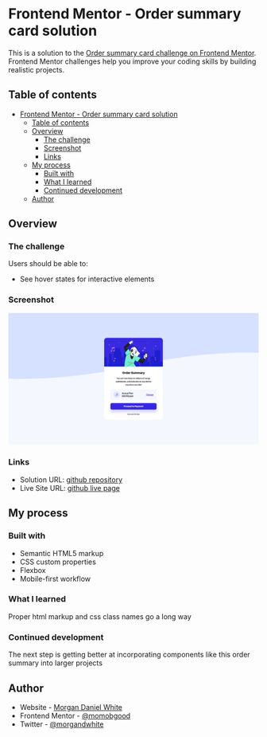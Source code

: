 # Frontend Mentor - Order summary card solution

This is a solution to the [Order summary card challenge on Frontend Mentor](https://www.frontendmentor.io/challenges/order-summary-component-QlPmajDUj). Frontend Mentor challenges help you improve your coding skills by building realistic projects. 

## Table of contents

- [Frontend Mentor - Order summary card solution](#frontend-mentor---order-summary-card-solution)
  - [Table of contents](#table-of-contents)
  - [Overview](#overview)
    - [The challenge](#the-challenge)
    - [Screenshot](#screenshot)
    - [Links](#links)
  - [My process](#my-process)
    - [Built with](#built-with)
    - [What I learned](#what-i-learned)
    - [Continued development](#continued-development)
  - [Author](#author)


## Overview

### The challenge

Users should be able to:

- See hover states for interactive elements

### Screenshot

![order summary screenshot](./screenshot.png)


### Links

- Solution URL: [github repository](https://github.com/morganwhite/order-summary-FEM)
- Live Site URL: [github live page](https://morganwhite.github.io/order-summary-FEM/)

## My process

### Built with

- Semantic HTML5 markup
- CSS custom properties
- Flexbox
- Mobile-first workflow

### What I learned

Proper html markup and css class names go a long way


### Continued development

The next step is getting better at incorporating components like this order summary into larger projects


## Author

- Website - [Morgan Daniel White](https://www.morgandanielwhite.com)
- Frontend Mentor - [@momobgood](https://www.frontendmentor.io/profile/momobgood)
- Twitter - [@morgandwhite](https://www.twitter.com/morgandwhite)




